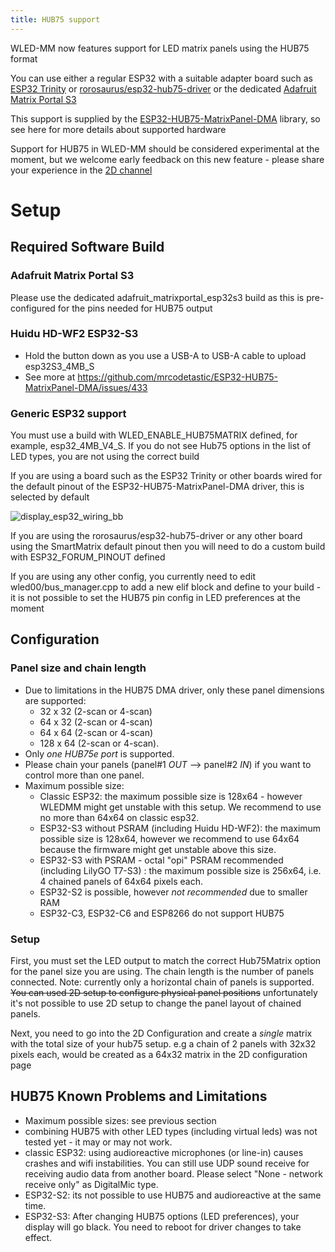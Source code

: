 ```yaml
---
title: HUB75 support
---
```


WLED-MM now features support for LED matrix panels using the HUB75 format

You can use either a regular ESP32 with a suitable adapter board such as [ESP32 Trinity](https://esp32trinity.com/) or [rorosaurus/esp32-hub75-driver](https://github.com/rorosaurus/esp32-hub75-driver) or the dedicated [Adafruit Matrix Portal S3](https://www.adafruit.com/product/5778)

This support is supplied by the [ESP32-HUB75-MatrixPanel-DMA](https://github.com/mrcodetastic/ESP32-HUB75-MatrixPanel-DMA?tab=readme-ov-file) library, so see here for more details about supported hardware

Support for HUB75 in WLED-MM should be considered experimental at the moment, but we welcome early feedback on this new feature - please share your experience in the [2D channel](https://discord.gg/Pgdv8MgR)

# Setup
## Required Software Build
### Adafruit Matrix Portal S3
Please use the dedicated adafruit_matrixportal_esp32s3 build as this is pre-configured for the pins needed for HUB75 output

### Huidu HD-WF2 ESP32-S3
* Hold the button down as you use a USB-A to USB-A cable to upload esp32S3_4MB_S
* See more at https://github.com/mrcodetastic/ESP32-HUB75-MatrixPanel-DMA/issues/433

### Generic ESP32 support
You must use a build with WLED_ENABLE_HUB75MATRIX defined, for example, esp32_4MB_V4_S. If you do not see Hub75 options in the list of LED types, you are not using the correct build

If you are using a board such as the ESP32 Trinity or other boards wired for the default pinout of the ESP32-HUB75-MatrixPanel-DMA driver, this is selected by default

![display_esp32_wiring_bb](https://github.com/user-attachments/assets/9fd3cf9f-b6b3-42ce-ba52-cea015e95024)


If you are using the rorosaurus/esp32-hub75-driver or any other board using the SmartMatrix default pinout then you will need to do a custom build with ESP32_FORUM_PINOUT defined

If you are using any other config, you currently need to edit wled00/bus_manager.cpp to add a new elif block and define to your build - it is not possible to set the HUB75 pin config in LED preferences at the moment

## Configuration
### Panel size and chain length
* Due to limitations in the HUB75 DMA driver, only these panel dimensions are supported:
  * 32 x 32 (2-scan or 4-scan)
  * 64 x 32 (2-scan or 4-scan)
  * 64 x 64 (2-scan or 4-scan)
  * 128 x 64 (2-scan or 4-scan).
* Only _one HUB75e port_ is supported.
* Please chain your panels (panel#1 _OUT_ --> panel#2 _IN_) if you want to control more than one panel.
* Maximum possible size:
  * Classic ESP32: the maximum possible size is 128x64 - however WLEDMM might get unstable with this setup. We recommend to use no more than 64x64 on classic esp32.
  * ESP32-S3 without PSRAM (including Huidu HD-WF2): the maximum possible size is 128x64, however we recommend to use 64x64 because the firmware might get unstable above this size.
  * ESP32-S3 with PSRAM - octal "opi" PSRAM recommended (including LilyGO T7-S3) : the maximum possible size is 256x64, i.e. 4 chained panels of 64x64 pixels each.
  * ESP32-S2 is possible, however _not recommended_ due to smaller RAM
  * ESP32-C3, ESP32-C6 and ESP8266 do not support HUB75

### Setup
First, you must set the LED output to match the correct Hub75Matrix option for the panel size you are using. The chain length is the number of panels connected. Note: currently only a horizontal chain of panels is supported. ~~You can used 2D setup to configure physical panel positions~~ unfortunately it's not possible to use 2D setup to change the panel layout of chained panels.

Next, you need to go into the 2D Configuration and create a _single_ matrix with the total size of your hub75 setup. e.g a chain of 2 panels with 32x32 pixels each, would be created as a 64x32 matrix in the 2D configuration page


## HUB75 Known Problems and Limitations 
* Maximum possible sizes: see previous section
* combining HUB75 with other LED types (including virtual leds) was not tested yet - it may or may not work.
* classic ESP32: using audioreactive microphones (or line-in) causes crashes and wifi instabilities. You can still use UDP sound receive for receiving audio data from another board. Please select "None - network receive only" as DigitalMic type.
* ESP32-S2: its not possible to use HUB75 and audioreactive at the same time.
* ESP32-S3: After changing HUB75 options (LED preferences), your display will go black. You need to reboot for driver changes to take effect.
